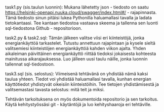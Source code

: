 task1.py (sis.taulun luonnin): 
Mukana lähetetty json - tiedosto on saatu https://helsinki-openapi.nuuka.cloud/swagger/index.html#/ - rajapinnasta. Tämä tiedosto sinun pitäisi lukea Pythonilla haluamallasi tavalla ja ladata tietokantaasi. Tee kantaan tiedostoa vastaava skeema ja tallenna sen luonti sql-tiedostona Github - repositorioon.

task2.py & task2.sql: 
Tämän jälkeen valitse viisi eri kiinteistöjä, jonka energiankäyttöä tarkastelet. Tutustu annettuun rajapintaan ja kysele sieltä valitsemiesi kiinteistöjen energiankäyttöä kahden viikon ajalta. Yhden aikaleiman päivittäinen energiankäyttö riittää tiedoksi jokaisesta kohteesta mainitussa aikarajauksessa. Luo jälleen uusi taulu näille, jonka luonnin tallennat sql-tiedostoon.

task3.sql (sis. selostus): 
Viimeisenä tehtävänä on yhdistää nämä kaksi taulua yhteen. Tiedot voi yhdistää haluamallasi tavalla, kunhan energian käyttötiedot yhdistyvät oikeisiin kiinteistöihin. Tee tietojen yhdistämisestä ja valitsemastasi tavasta selostus: mitä teit ja miksi.

Tehtävän tarkoituksena on myös dokumentoida repositorio ja sen tarkoitus. Käytä kehitystyössäsi git - käytäntöjä ja luo kehityshaaroja eri tehtäville.

